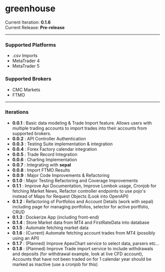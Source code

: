 # greenhouse

Current Iteration: **0.1.6**\
Current Release: **Pre-release**

---

### Supported Platforms
- .csv Imports
- MetaTrader 4
- MetaTrader 5

### Supported Brokers
- CMC Markets
- FTMO

---

### Iterations
- **0.0.1** : Basic data modeling & Trade Import feature. Allows users with multiple trading accounts to import trades into their accounts from supported brokers.
- **0.0.2** : API Controller Authentication
- **0.0.3** : Testing Suite implementation & integration
- **0.0.4** : Forex Factory calendar integration
- **0.0.5** : Trade Record Integration
- **0.0.6** : Charting Implementation
- **0.0.7** : Integrating with **sepal**
- **0.0.8** : Import FTMO Results
- **0.0.9** : Major Code Improvements & Refactoring
- **0.1.0** : Major Testing Refactoring and Coverage Improvements
- **0.1.1** : Improve Api Documentation, Improve Lombok usage, Cronjob for fetching Market News, Refactor controller endpoints to use pojo's instead of Maps for Request Objects (Look into OpenAPI)
- **0.1.2** : Refactoring of Portfolios and Account Details (work with sepal) including page for managing portfolios, selector for active portfolio, CRUD
- **0.1.3** : Dockerize App (including front-end)
- **0.1.4** : Store Market data from MT4 and FirstRateData into database
- **0.1.5** : Automate fetching market data
- **0.1.6** : (Current) Automate fetching account trades from MT4 (possibly using an API)
- **0.1.7** : (Planned) Improve ApexChart service to select data, parsers etc...
- **0.1.8** : (Planned) Improve Trade import service to include withdrawals and deposits (for withdrawal example, look at live CFD account), Accounts that have not been traded on for 1 calendar year should be marked as inactive (use a cronjob for this)